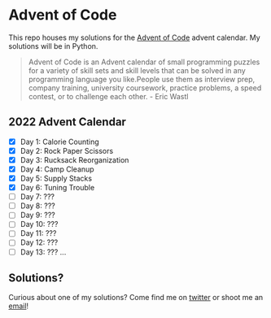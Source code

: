 # Advent of Code
This repo houses my solutions for the [Advent of Code](https://adventofcode.com/2022/) advent calendar. My solutions will be in Python.

>Advent of Code is an Advent calendar of small programming puzzles for a variety of skill sets and skill levels that can be solved in any programming language you like.People use them as interview prep, company training, university coursework, practice problems, a speed contest, or to challenge each other. - Eric Wastl

## 2022 Advent Calendar
- [x] Day 1: Calorie Counting
- [x] Day 2: Rock Paper Scissors
- [x] Day 3: Rucksack Reorganization
- [x] Day 4: Camp Cleanup
- [x] Day 5: Supply Stacks
- [x] Day 6: Tuning Trouble
- [ ] Day 7: ???
- [ ] Day 8: ???
- [ ] Day 9: ???
- [ ] Day 10: ???
- [ ] Day 11: ???
- [ ] Day 12: ???
- [ ] Day 13: ???
...

## Solutions?
Curious about one of my solutions? Come find me on [twitter](https://twitter.com/CalebtheWood) or shoot me an [email](calebwood.cs@gmail.com)!